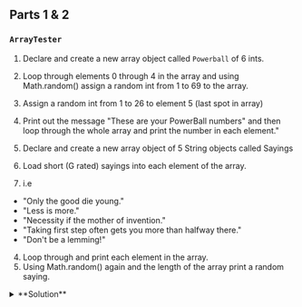## Parts 1 & 2
### `ArrayTester`

1. Declare and create a new array object called `Powerball` of 6 ints.
2. Loop through elements 0 through 4 in the array and using Math.random() assign a random int from 1 to 69 to the array.
3. Assign a random int from 1 to 26 to element 5 (last spot in array)
4. Print out the message "These are your PowerBall numbers" and then loop through the whole array and print the number in each element."

1. Declare and create a new array object of 5 String objects called Sayings
2. Load short (G rated) sayings into each element of the array.
3. i.e
  - "Only the good die young."
  - "Less is more."
  - "Necessity if the mother of invention."
  - "Taking first step often gets you more than halfway there."
  - "Don't be a lemming!"
4. Loop through  and  print each element in the array.
5. Using Math.random() again and the length of the array print a random saying.

<details><summary>**Solution**</summary><p>

```Java
//main method
  public static void main(String[] args) {
    int[] PowerBall = new int[6];
    for (int count = 0; count < PowerBall.length -1 ; count++) {
        PowerBall[count] = (int)(Math.random() * 69 + 1);
      }
    PowerBall[PowerBall.length -1] = (int)(Math.random() * 26 + 1);
    System.out.println("These are your PowerBall numbers:");
    for (int count = 0; count < PowerBall.length; count++) {
        System.out.print(PowerBall[count] + " ");
      }
    System.out.println();

    String[] Sayings = new String[5];
    Sayings[0] = "Only the good die young.";
    Sayings[1] = "Less is more.";
    Sayings[2] = "Necessity if the mother of invention.";
    Sayings[3] = "Taking first step often gets you more than halfway there.";
    Sayings[4] = "Don't be a lemming!";
    for (int count = 0; count < Sayings.length; count++) {
        System.out.println(Sayings[count]);
      }

   System.out.print("Random saying: " + Sayings[(int)(Math.random() * Sayings.length)]);
  }
```</details>

## Part 3:
### `BankAccount`, `Bank`, & `Employee`

1. Go all the way back to your `BankAccount` class and `Bank` class.
2. Copy and paste the code for `Bank` into a new class called `BetterBank`.
3. Reimplement the `Bank` as an array of `BankAccount` objects and redo all methods. You'll need to add a lot of looping.

I actually did this part before it was assigned because I was a little ahead in class. I decided to also redo the `Employee` class.
